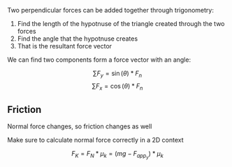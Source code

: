 Two perpendicular forces can be added together through trigonometry:
1. Find the length of the hypotnuse of the triangle created through the two forces
2. Find the angle that the hypotnuse creates
3. That is the resultant force vector

We can find two components form a force vector with an angle:

$$\sum F_y=\sin(\theta) *F_n$$
$$\sum F_x=\cos(\theta) *F_n$$


## Friction
Normal force changes, so friction changes as well

Make sure to calculate normal force correctly in a 2D context 

$$F_K=F_N*\mu_k=(mg-F_{app_y})*\mu_k$$
